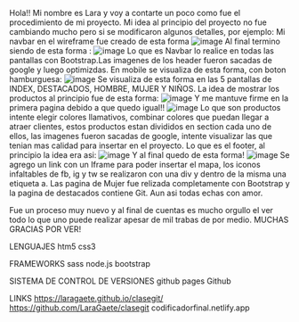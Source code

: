 Hola!! Mi nombre es Lara y voy a contarte un poco como fue el procedimiento de mi proyecto.
Mi idea al principio del proyecto no fue cambiando mucho pero si se modificaron algunos detalles, por ejemplo: Mi navbar en el wireframe fue creado de esta forma 
![image](https://github.com/LaraGaete/clasegit/assets/138736278/5d7d8b9f-63cd-4bf2-8520-9963aae50620) 
Al final termino siendo de esta forma :
![image](https://github.com/LaraGaete/clasegit/assets/138736278/049eb977-18e7-48a6-8c33-adfb11d35cf8)
Lo que es Navbar lo realice en todas las pantallas con Bootstrap.Las imagenes de los header fueron sacadas de google y luego optimizdas. En mobile se visualiza de esta forma, con boton hamburguesa:
![image](https://github.com/LaraGaete/clasegit/assets/138736278/95f4c63f-b8d1-436c-ab9b-ef66af7da319)
Se visualiza de esta forma en las 5 pantallas de INDEX, DESTACADOS, HOMBRE, MUJER Y NIÑOS. 
La idea de mostrar los productos al principio fue de esta forma:
![image](https://github.com/LaraGaete/clasegit/assets/138736278/94f174c6-d3ff-4c08-8211-74c3ca87ad17)
Y me mantuve firme en la primera pagina debido a que quedo igual!!
![image](https://github.com/LaraGaete/clasegit/assets/138736278/0179afba-7e56-4cf3-acdd-f333d829ce3d)
Lo que son productos intente elegir colores llamativos, combinar colores que puedan llegar a atraer clientes, estos productos estan divididos en section cada uno de ellos, las imagenes fueron sacadas de google, intente visualizar las que tenian mas calidad para insertar en el proyecto.
Lo que es el footer, al principio la idea era asi:
![image](https://github.com/LaraGaete/clasegit/assets/138736278/66fd3aae-2fae-46eb-97d1-e1baf6efc2a1)
Y al final quedo de esta forma!
![image](https://github.com/LaraGaete/clasegit/assets/138736278/5cf340f0-3c39-4398-9fff-3b4372058071)
Se agrego un link con un Iframe para poder insertar el mapa, los iconos infaltables de fb, ig y tw se realizaron con una div y dentro de la misma una etiqueta a. 
Las pagina de Mujer fue relizada completamente con Bootstrap y la pagina de destacados contiene Git. Aun asi todas echas con amor. 

Fue un proceso muy nuevo y al final de cuentas es mucho orgullo el ver todo lo que uno puede realizar apesar de mil trabas de por medio. MUCHAS GRACIAS POR VER!

LENGUAJES
htm5 css3

FRAMEWORKS
sass  node.js  bootstrap

SISTEMA DE CONTROL DE VERSIONES
github pages  Github 

LINKS 
https://laragaete.github.io/clasegit/
https://github.com/LaraGaete/clasegit
codificadorfinal.netlify.app 







